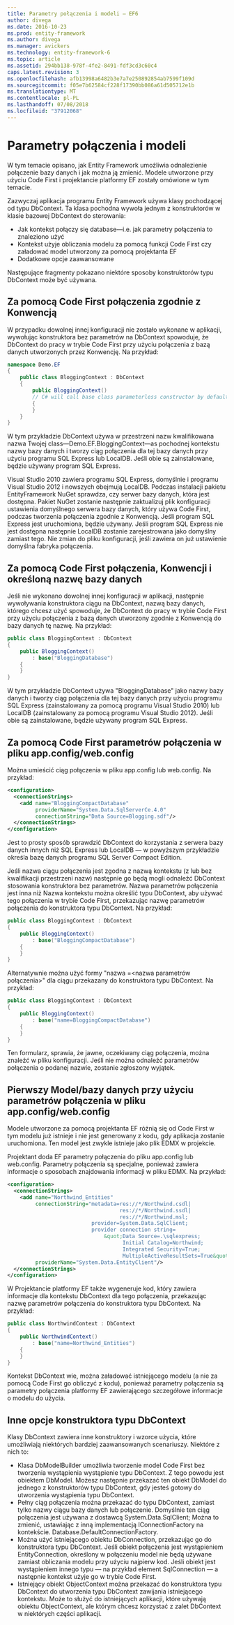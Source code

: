 ```yaml
---
title: Parametry połączenia i modeli — EF6
author: divega
ms.date: 2016-10-23
ms.prod: entity-framework
ms.author: divega
ms.manager: avickers
ms.technology: entity-framework-6
ms.topic: article
ms.assetid: 294bb138-978f-4fe2-8491-fdf3cd3c60c4
caps.latest.revision: 3
ms.openlocfilehash: afb13998a6482b3e7a7e250892854ab7599f109d
ms.sourcegitcommit: f05e7b62584cf228f17390bb086a61d505712e1b
ms.translationtype: MT
ms.contentlocale: pl-PL
ms.lasthandoff: 07/08/2018
ms.locfileid: "37912068"
---
```

# <a name="connection-strings-and-models"></a>Parametry połączenia i modeli
W tym temacie opisano, jak Entity Framework umożliwia odnalezienie połączenie bazy danych i jak można ją zmienić. Modele utworzone przy użyciu Code First i projektancie platformy EF zostały omówione w tym temacie.  

Zazwyczaj aplikacja programu Entity Framework używa klasy pochodzącej od typu DbContext. Ta klasa pochodna wywoła jednym z konstruktorów w klasie bazowej DbContext do sterowania:  

- Jak kontekst połączy się database—i.e. jak parametry połączenia to znaleziono użyć  
- Kontekst użyje obliczania modelu za pomocą funkcji Code First czy załadować model utworzony za pomocą projektanta EF  
- Dodatkowe opcje zaawansowane  

Następujące fragmenty pokazano niektóre sposoby konstruktorów typu DbContext może być używana.  

## <a name="use-code-first-with-connection-by-convention"></a>Za pomocą Code First połączenia zgodnie z Konwencją  

W przypadku dowolnej innej konfiguracji nie zostało wykonane w aplikacji, wywołując konstruktora bez parametrów na DbContext spowoduje, że DbContext do pracy w trybie Code First przy użyciu połączenia z bazą danych utworzonych przez Konwencję. Na przykład:  

``` csharp  
namespace Demo.EF
{
    public class BloggingContext : DbContext
    {
        public BloggingContext()
        // C# will call base class parameterless constructor by default
        {
        }
    }
}
```  

W tym przykładzie DbContext używa w przestrzeni nazw kwalifikowana nazwa Twojej class—Demo.EF.BloggingContext—as pochodnej kontekstu nazwy bazy danych i tworzy ciąg połączenia dla tej bazy danych przy użyciu programu SQL Express lub LocalDB. Jeśli obie są zainstalowane, będzie używany program SQL Express.  

Visual Studio 2010 zawiera programu SQL Express, domyślnie i programu Visual Studio 2012 i nowszych obejmują LocalDB. Podczas instalacji pakietu EntityFramework NuGet sprawdza, czy serwer bazy danych, która jest dostępna. Pakiet NuGet zostanie następnie zaktualizuj plik konfiguracji ustawienia domyślnego serwera bazy danych, który używa Code First, podczas tworzenia połączenia zgodnie z Konwencją. Jeśli program SQL Express jest uruchomiona, będzie używany. Jeśli program SQL Express nie jest dostępna następnie LocalDB zostanie zarejestrowana jako domyślny zamiast tego. Nie zmian do pliku konfiguracji, jeśli zawiera on już ustawienie domyślna fabryka połączenia.  

## <a name="use-code-first-with-connection-by-convention-and-specified-database-name"></a>Za pomocą Code First połączenia, Konwencji i określoną nazwę bazy danych  

Jeśli nie wykonano dowolnej innej konfiguracji w aplikacji, następnie wywoływania konstruktora ciągu na DbContext, nazwą bazy danych, którego chcesz użyć spowoduje, że DbContext do pracy w trybie Code First przy użyciu połączenia z bazą danych utworzony zgodnie z Konwencją do bazy danych tę nazwę. Na przykład:  

``` csharp  
public class BloggingContext : DbContext
{
    public BloggingContext()
        : base("BloggingDatabase")
    {
    }
}
```  

W tym przykładzie DbContext używa "BloggingDatabase" jako nazwy bazy danych i tworzy ciąg połączenia dla tej bazy danych przy użyciu programu SQL Express (zainstalowany za pomocą programu Visual Studio 2010) lub LocalDB (zainstalowany za pomocą programu Visual Studio 2012). Jeśli obie są zainstalowane, będzie używany program SQL Express.  

## <a name="use-code-first-with-connection-string-in-appconfigwebconfig-file"></a>Za pomocą Code First parametrów połączenia w pliku app.config/web.config  

Można umieścić ciąg połączenia w pliku app.config lub web.config. Na przykład:  

``` xml  
<configuration>
  <connectionStrings>
    <add name="BloggingCompactDatabase"
         providerName="System.Data.SqlServerCe.4.0"
         connectionString="Data Source=Blogging.sdf"/>
  </connectionStrings>
</configuration>
```  

Jest to prosty sposób sprawdzić DbContext do korzystania z serwera bazy danych innych niż SQL Express lub LocalDB — w powyższym przykładzie określa bazę danych programu SQL Server Compact Edition.  

Jeśli nazwa ciągu połączenia jest zgodna z nazwą kontekstu (z lub bez kwalifikacji przestrzeni nazw) następnie go będą mogli odnaleźć DbContext stosowania konstruktora bez parametrów. Nazwa parametrów połączenia jest inna niż Nazwa kontekstu można określić typu DbContext, aby używać tego połączenia w trybie Code First, przekazując nazwę parametrów połączenia do konstruktora typu DbContext. Na przykład:  

``` csharp  
public class BloggingContext : DbContext
{
    public BloggingContext()
        : base("BloggingCompactDatabase")
    {
    }
}
```  

Alternatywnie można użyć formy "nazwa =\<nazwa parametrów połączenia\>" dla ciągu przekazany do konstruktora typu DbContext. Na przykład:  

``` csharp  
public class BloggingContext : DbContext
{
    public BloggingContext()
        : base("name=BloggingCompactDatabase")
    {
    }
}
```  

Ten formularz, sprawia, że jawne, oczekiwany ciąg połączenia, można znaleźć w pliku konfiguracji. Jeśli nie można odnaleźć parametrów połączenia o podanej nazwie, zostanie zgłoszony wyjątek.  

## <a name="databasemodel-first-with-connection-string-in-appconfigwebconfig-file"></a>Pierwszy Model/bazy danych przy użyciu parametrów połączenia w pliku app.config/web.config  

Modele utworzone za pomocą projektanta EF różnią się od Code First w tym modelu już istnieje i nie jest generowany z kodu, gdy aplikacja zostanie uruchomiona. Ten model jest zwykle istnieje jako plik EDMX w projekcie.  

Projektant doda EF parametry połączenia do pliku app.config lub web.config. Parametry połączenia są specjalne, ponieważ zawiera informacje o sposobach znajdowania informacji w pliku EDMX. Na przykład:  

``` xml  
<configuration>  
  <connectionStrings>  
    <add name="Northwind_Entities"  
         connectionString="metadata=res://*/Northwind.csdl|  
                                    res://*/Northwind.ssdl|  
                                    res://*/Northwind.msl;  
                           provider=System.Data.SqlClient;  
                           provider connection string=  
                               &quot;Data Source=.\sqlexpress;  
                                     Initial Catalog=Northwind;  
                                     Integrated Security=True;  
                                     MultipleActiveResultSets=True&quot;"  
         providerName="System.Data.EntityClient"/>  
  </connectionStrings>  
</configuration>
```  

W Projektancie platformy EF także wygeneruje kod, który zawiera informacje dla kontekstu DbContext dla tego połączenia, przekazując nazwę parametrów połączenia do konstruktora typu DbContext. Na przykład:  

``` csharp  
public class NorthwindContext : DbContext
{
    public NorthwindContext()
        : base("name=Northwind_Entities")
    {
    }
}
```  

Kontekst DbContext wie, można załadować istniejącego modelu (a nie za pomocą Code First go obliczyć z kodu), ponieważ parametry połączenia są parametry połączenia platformy EF zawierającego szczegółowe informacje o modelu do użycia.  

## <a name="other-dbcontext-constructor-options"></a>Inne opcje konstruktora typu DbContext  

Klasy DbContext zawiera inne konstruktory i wzorce użycia, które umożliwiają niektórych bardziej zaawansowanych scenariuszy. Niektóre z nich to:  

- Klasa DbModelBuilder umożliwia tworzenie model Code First bez tworzenia wystąpienia wystąpienie typu DbContext. Z tego powodu jest obiektem DbModel. Możesz następnie przekazać ten obiekt DbModel do jednego z konstruktorów typu DbContext, gdy jesteś gotowy do utworzenia wystąpienia typu DbContext.  
- Pełny ciąg połączenia można przekazać do typu DbContext, zamiast tylko nazwy ciągu bazy danych lub połączenie. Domyślnie ten ciąg połączenia jest używana z dostawcą System.Data.SqlClient; Można to zmienić, ustawiając z inną implementacją IConnectionFactory na kontekście. Database.DefaultConnectionFactory.  
- Można użyć istniejącego obiektu DbConnection, przekazując go do konstruktora typu DbContext. Jeśli obiekt połączenia jest wystąpieniem EntityConnection, określony w połączeniu model nie będą używane zamiast obliczania modelu przy użyciu najpierw kod. Jeśli obiekt jest wystąpieniem innego typu — na przykład element SqlConnection — a następnie kontekst użyje go w trybie Code First.  
- Istniejący obiekt ObjectContext można przekazać do konstruktora typu DbContext do utworzenia typu DbContext zawijania istniejącego kontekstu. Może to służyć do istniejących aplikacji, które używają obiektu ObjectContext, ale którym chcesz korzystać z zalet DbContext w niektórych części aplikacji.  
